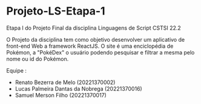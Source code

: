 # Projeto-LS-Etapa-1
Etapa I do Projeto Final da disciplina Linguagens de Script CSTSI 22.2

O Projeto da disciplina tem como objetivo desenvolver um aplicativo de front-end Web a framework ReactJS. O site é uma enciclopédia de Pokémon, a "PokéDex" o usuário podendo pesquisar e filtrar a mesma pelo nome ou id do Pokémon.

Equipe :
 - Renato Bezerra de Melo (20221370002)
 - Lucas Palmeira Dantas da Nobrega (20221370016)
 - Samuel Merson Filho (20221370017)
